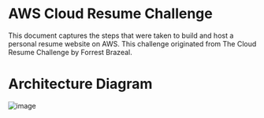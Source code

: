 # **AWS Cloud Resume Challenge**

This document captures the steps that were taken to build and host a personal resume website on AWS. This challenge originated from The Cloud Resume Challenge by Forrest Brazeal.

# **Architecture Diagram**
![image](https://github.com/pohwj/aws-crc/assets/118417467/fca37e20-98e1-4419-98a3-eaed46374765)



